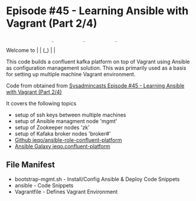 # Episode #45 - Learning Ansible with Vagrant (Part 2/4)

                     _           _           _
Welcome to          | |         (_)         | |

This code builds a confluent kafka platform on top of Vagrant using Ansible as configuration management solution. This was primarily used as a basis for setting up multiple machine Vagrant environment.

Code from obtained from [Sysadmincasts Episode #45 - Learning Ansible with Vagrant (Part 2/4)](https://sysadmincasts.com/episodes/45-learning-ansible-with-vagrant-part-2-4)

It covers the following topics

* setup of ssh keys between multiple machines
* setup of Ansible managment node 'mgmt'
* setup of Zookeeper nodes 'zk'
* setup of Kafaka broker nodes 'broker#'
* [Github jeqo/ansible-role-confluent-platform](https://github.com/jeqo/ansible-role-confluent-platform)
* [Ansible Galaxy jeqo.confluent-platform](https://galaxy.ansible.com/jeqo/confluent-platform/)

## File Manifest

* bootstrap-mgmt.sh - Install/Config Ansible & Deploy Code Snippets
* ansible  - Code Snippets
* Vagrantfile - Defines Vagrant Environment
